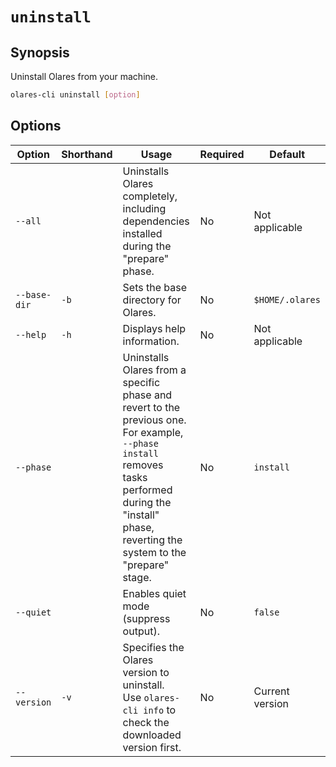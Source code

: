 # `uninstall`

## Synopsis
Uninstall Olares from your machine.

```bash
olares-cli uninstall [option]
```

## Options

| Option      | Shorthand | Usage                                                                                                                                                                                            | Required | Default                        |
|-------------|-----------|--------------------------------------------------------------------------------------------------------------------------------------------------------------------------------------------------|-------------------------|--------------------------------|
| `--all`     |           | Uninstalls Olares completely, including dependencies installed during the "prepare" phase.                                                                                                       | No                   | Not applicable                 |
| `--base-dir`| `-b`      | Sets the base directory for Olares.                                                                                                                                                              | No                   | `$HOME/.olares`                |
| `--help`    | `-h`      | Displays help information.                                                                                                                                                                       | No                   | Not applicable                 |
| `--phase`   |           | Uninstalls Olares from a specific phase and revert to the previous one. <br> For example, `--phase install` removes tasks performed during the "install" phase, reverting the system to the "prepare" stage. | No                   | `install`                      |
| `--quiet`   |           | Enables quiet mode (suppress output).                                                                                                                                                            | No                   | `false`                        |
| `--version` | `-v`      | Specifies the Olares version to uninstall. <br>Use `olares-cli info` to check the downloaded version first.                                                                                         | No                   | Current version    |